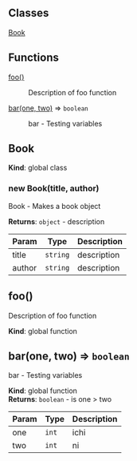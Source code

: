 ## Classes

<dl>
<dt><a href="#Book">Book</a></dt>
<dd></dd>
</dl>

## Functions

<dl>
<dt><a href="#foo">foo()</a></dt>
<dd><p>Description of foo function</p>
</dd>
<dt><a href="#bar">bar(one, two)</a> ⇒ <code>boolean</code></dt>
<dd><p>bar - Testing variables</p>
</dd>
</dl>

<a name="Book"></a>

## Book
**Kind**: global class  
<a name="new_Book_new"></a>

### new Book(title, author)
Book - Makes a book object

**Returns**: <code>object</code> - description  

| Param | Type | Description |
| --- | --- | --- |
| title | <code>string</code> | description |
| author | <code>string</code> | description |

<a name="foo"></a>

## foo()
Description of foo function

**Kind**: global function  
<a name="bar"></a>

## bar(one, two) ⇒ <code>boolean</code>
bar - Testing variables

**Kind**: global function  
**Returns**: <code>boolean</code> - is one > two  

| Param | Type | Description |
| --- | --- | --- |
| one | <code>int</code> | ichi |
| two | <code>int</code> | ni |

